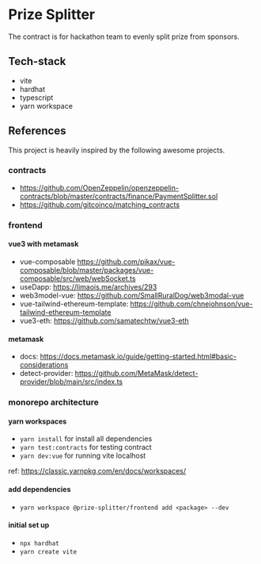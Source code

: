 # Prize Splitter
The contract is for hackathon team to evenly split prize from sponsors.

## Tech-stack
- vite
- hardhat
- typescript
- yarn workspace

## References
This project is heavily inspired by the following awesome projects.

### contracts
- https://github.com/OpenZeppelin/openzeppelin-contracts/blob/master/contracts/finance/PaymentSplitter.sol
- https://github.com/gitcoinco/matching_contracts

### frontend
#### vue3 with metamask
- vue-composable https://github.com/pikax/vue-composable/blob/master/packages/vue-composable/src/web/webSocket.ts
- useDapp: https://limaois.me/archives/293
- web3model-vue: https://github.com/SmallRuralDog/web3modal-vue
- vue-tailwind-ethereum-template: https://github.com/chnejohnson/vue-tailwind-ethereum-template
- vue3-eth: https://github.com/samatechtw/vue3-eth

#### metamask
- docs: https://docs.metamask.io/guide/getting-started.html#basic-considerations
- detect-provider: https://github.com/MetaMask/detect-provider/blob/main/src/index.ts

### monorepo architecture
#### yarn workspaces
- `yarn install` for install all dependencies
- `yarn test:contracts` for testing contract
- `yarn dev:vue` for running vite localhost

ref: https://classic.yarnpkg.com/en/docs/workspaces/

#### add dependencies
- `yarn workspace @prize-splitter/frontend add <package> --dev`

#### initial set up
- `npx hardhat`
- `yarn create vite`